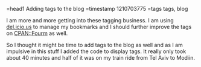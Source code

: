 =head1 Adding tags to the blog
=timestamp 1210703775
=tags tags, blog

I am more and more getting into these tagging business. I am using
<a href="http://del.icio.us/szabgab">del.icio.us</a> to manage my bookmarks
and I should further improve the tags on
<a href="http://www.cpanforum.com/tags/">CPAN::Fourm</a> as well.

So I thought it might be time to add tags to the blog as well and as
I am impulsive in this stuff I added the code to display tags. It really
only took about 40 minutes and half of it was on my train ride from
Tel Aviv to Modiin.

